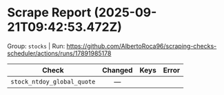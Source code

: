 # Scrape Report (2025-09-21T09:42:53.472Z)

Group: `stocks`  |  Run: https://github.com/AlbertoRoca96/scraping-checks-scheduler/actions/runs/17891985178

| Check | Changed | Keys | Error |
|---|:---:|:--|:--|
| `stock_ntdoy_global_quote` | — |  |  |
